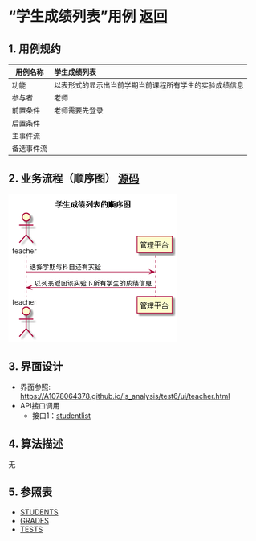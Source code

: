 # “学生成绩列表”用例 [返回](../README.md)
## 1. 用例规约

|用例名称|学生成绩列表|
|-------|:-------------|
|功能|以表形式的显示出当前学期当前课程所有学生的实验成绩信息|
|参与者|老师|
|前置条件|老师需要先登录|
|后置条件| |
|主事件流| |
|备选事件流| |

## 2. 业务流程（顺序图） [源码](../src/studentlist.puml)
![studentlist](../studentlist.png) 

## 3. 界面设计
- 界面参照: https://A1078064378.github.io/is_analysis/test6/ui/teacher.html
- API接口调用
    - 接口1：[studentlist](../接口/studentlist.md) 

## 4. 算法描述

无
    
## 5. 参照表

- [STUDENTS](../数据库设计.md/#STUDENTS)
- [GRADES](../数据库设计.md/#GRADES)
- [TESTS](../数据库设计.md/#TESTS)
